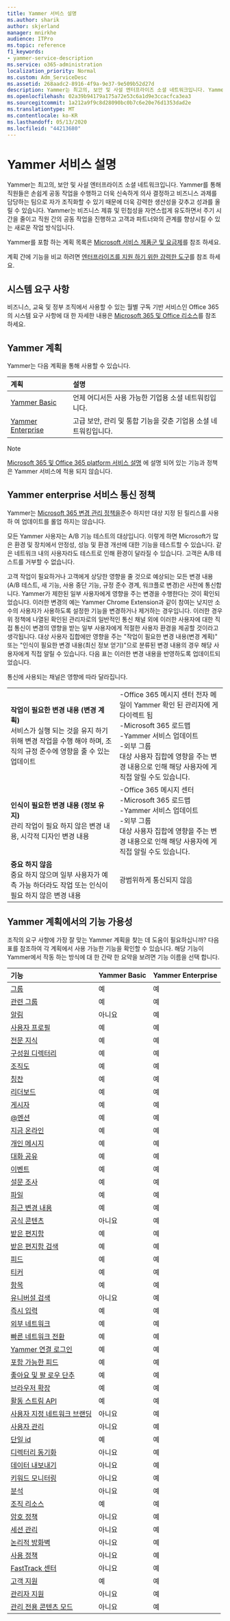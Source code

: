 ```yaml
---
title: Yammer 서비스 설명
ms.author: sharik
author: skjerland
manager: mnirkhe
audience: ITPro
ms.topic: reference
f1_keywords:
- yammer-service-description
ms.service: o365-administration
localization_priority: Normal
ms.custom: Adm_ServiceDesc
ms.assetid: 268aadc2-8916-4f9a-9e37-9e509b52d27d
description: Yammer는 최고의, 보안 및 사설 엔터프라이즈 소셜 네트워크입니다. Yammer를 통해 직원들은 손쉽게 공동 작업을 수행하고 더욱 신속하게 의사 결정하고 비즈니스 과제를 담당하는 팀으로 자가 조직화할 수 있기 때문에 더욱 강력한 생산성을 갖추고 성과를 올릴 수 있습니다. Yammer는 비즈니스 제휴 및 민첩성을 자연스럽게 유도하면서 주기 시간을 줄이고 직원 간의 공동 작업을 진행하고 고객과 파트너와의 관계를 향상시킬 수 있는 새로운 작업 방식입니다.
ms.openlocfilehash: 02a39b94179a175a72e53c6a1d9e3ccacfca3ea3
ms.sourcegitcommit: 1a212a9f9c8d28090bc0b7c6e20e76d1353dad2e
ms.translationtype: MT
ms.contentlocale: ko-KR
ms.lasthandoff: 05/13/2020
ms.locfileid: "44213680"
---
```

# <a name="yammer-service-description"></a>Yammer 서비스 설명

Yammer는 최고의, 보안 및 사설 엔터프라이즈 소셜 네트워크입니다. Yammer를 통해 직원들은 손쉽게 공동 작업을 수행하고 더욱 신속하게 의사 결정하고 비즈니스 과제를 담당하는 팀으로 자가 조직화할 수 있기 때문에 더욱 강력한 생산성을 갖추고 성과를 올릴 수 있습니다. Yammer는 비즈니스 제휴 및 민첩성을 자연스럽게 유도하면서 주기 시간을 줄이고 직원 간의 공동 작업을 진행하고 고객과 파트너와의 관계를 향상시킬 수 있는 새로운 작업 방식입니다.
  
Yammer를 포함 하는 계획 목록은 [Microsoft 서비스 제품군 및 요금제](../office-365-platform-service-description/office-365-plan-options.md#office-365-service-families-and-plans)를 참조 하세요.
  
계획 간에 기능을 비교 하려면 [엔터프라이즈를 지원 하기 위한 강력한 도구](https://go.microsoft.com/fwlink/?LinkID=799177&amp;clcid=0x409)를 참조 하세요.
  
## <a name="system-requirements"></a>시스템 요구 사항

비즈니스, 교육 및 정부 조직에서 사용할 수 있는 월별 구독 기반 서비스인 Office 365의 시스템 요구 사항에 대 한 자세한 내용은 [Microsoft 365 및 Office 리소스](https://products.office.com/office-system-requirements/#Office365forBEG)를 참조 하세요.
  
## <a name="yammer-plans"></a>Yammer 계획

Yammer는 다음 계획을 통해 사용할 수 있습니다.
  
|**계획**|**설명**|
|:-----|:-----|
|[Yammer Basic](https://go.microsoft.com/fwlink/?LinkId=691112) <br/> |언제 어디서든 사용 가능한 기업용 소셜 네트워킹입니다.  <br/> |
|[Yammer Enterprise](https://www.microsoft.com/microsoft-365/yammer/yammer-overview) <br/> |고급 보안, 관리 및 통합 기능을 갖춘 기업용 소셜 네트워킹입니다.  <br/> |
   
> [!NOTE]
> [Microsoft 365 및 Office 365 platform 서비스 설명](../office-365-platform-service-description/office-365-platform-service-description.md) 에 설명 되어 있는 기능과 정책은 Yammer 서비스에 적용 되지 않습니다. 
  
## <a name="yammer-enterprise-service-communications-policy"></a>Yammer enterprise 서비스 통신 정책
<a name="YammerCommsPolicy"> </a>

Yammer는 [Microsoft 365 변경 관리 정책을](https://www.microsoft.com/en-us/microsoft-365/blog/2015/05/05/manage-change-and-stay-informed-in-office-365/)준수 하지만 대상 지정 된 릴리스를 사용 하 여 업데이트를 롤업 하지는 않습니다. 
  
모든 Yammer 사용자는 A/B 기능 테스트의 대상입니다. 이렇게 하면 Microsoft가 많은 환경 및 장치에서 안정성, 성능 및 환경 개선에 대한 기능을 테스트할 수 있습니다. 같은 네트워크 내의 사용자라도 테스트로 인해 환경이 달라질 수 있습니다. 고객은 A/B 테스트를 거부할 수 없습니다.
  
고객 작업이 필요하거나 고객에게 상당한 영향을 줄 것으로 예상되는 모든 변경 내용(A/B 테스트, 새 기능, 사용 중단 기능, 규정 준수 경계, 워크플로 변경)은 사전에 통신합니다. Yammer가 제한된 일부 사용자에게 영향을 주는 변경을 수행한다는 것이 확인되었습니다. 이러한 변경의 예는 Yammer Chrome Extension과 같이 참여는 낮지만 소수의 사용자가 사용하도록 설정한 기능을 변경하거나 제거하는 경우입니다. 이러한 경우 위 정책에 나열된 확인된 관리자로의 일반적인 통신 채널 외에 이러한 사용자에 대한 직접 통신이 변경의 영향을 받는 일부 사용자에게 적절한 사용자 환경을 제공할 것이라고 생각됩니다. 대상 사용자 집합에만 영향을 주는 "작업이 필요한 변경 내용(변경 계획)" 또는 "인식이 필요한 변경 내용(최신 정보 얻기)"으로 분류된 변경 내용의 경우 해당 사용자에게 직접 알릴 수 있습니다. 다음 표는 이러한 변경 내용을 반영하도록 업데이트되었습니다. 
  
통신에 사용되는 채널은 영향에 따라 달라집니다.
  
|||
|:-----|:-----|
|**작업이 필요한 변경 내용 (변경 계획)** <br/>서비스가 실행 되는 것을 유지 하기 위해 변경 작업을 수행 해야 하며, 조직의 규정 준수에 영향을 줄 수 있는 업데이트  <br/> |-Office 365 메시지 센터 전자 메일이 Yammer 확인 된 관리자에 게 다이렉트 됨 <br/>-Microsoft 365 로드맵<br/>-Yammer 서비스 업데이트<br/>-외부 그룹<br/>대상 사용자 집합에 영향을 주는 변경 내용으로 인해 해당 사용자에 게 직접 알릴 수도 있습니다. |
|**인식이 필요한 변경 내용 (정보 유지)**<br/>관리 작업이 필요 하지 않은 변경 내용, 시각적 디자인 변경 내용  <br/> |-Office 365 메시지 센터<br/>-Microsoft 365 로드맵<br/>-Yammer 서비스 업데이트<br/>-외부 그룹<br/>대상 사용자 집합에 영향을 주는 변경 내용으로 인해 해당 사용자에 게 직접 알릴 수도 있습니다. |
|**중요 하지 않음** <br/>중요 하지 않으며 일부 사용자가 예측 가능 하더라도 작업 또는 인식이 필요 하지 않은 변경 내용  <br/> |광범위하게 통신되지 않음 |
   
## <a name="feature-availability-across-yammer-plans"></a>Yammer 계획에서의 기능 가용성

조직의 요구 사항에 가장 잘 맞는 Yammer 계획을 찾는 데 도움이 필요하십니까? 다음 표를 참조하여 각 계획에서 사용 가능한 기능을 확인할 수 있습니다. 해당 기능이 Yammer에서 작동 하는 방식에 대 한 간략 한 요약을 보려면 기능 이름을 선택 합니다.
  
|**기능**|**Yammer Basic**|**Yammer Enterprise**|
|:-----|:-----|:-----|
|[그룹](group-features-in-yammer.md#groups) <br/> | 예  <br/> |예  <br/> |
|[관련 그룹](group-features-in-yammer.md#related-groups) <br/> |예  <br/> |예  <br/> |
|[알림](group-features-in-yammer.md#announcements) <br/> |아니요  <br/> |예  <br/> |
|[사용자 프로필](profile-features-in-yammer.md#user-profiles) <br/> |예  <br/> |예  <br/> |
|[전문 지식](profile-features-in-yammer.md#expertise) <br/> |예  <br/> |예  <br/> |
|[구성원 디렉터리](profile-features-in-yammer.md#member-directory) <br/> |예  <br/> |예  <br/> |
|[조직도](profile-features-in-yammer.md#org-chart) <br/> |예  <br/> |예  <br/> |
|[칭찬](profile-features-in-yammer.md#praise) <br/> |예  <br/> |예  <br/> |
|[리더보드](profile-features-in-yammer.md#leaderboards) <br/> |예  <br/> |예  <br/> |
|[게시자](message-and-conversation-features-in-yammer.md#publisher) <br/> |예  <br/> |예  <br/> |
|[@멘션](message-and-conversation-features-in-yammer.md#section) <br/> |예  <br/> |예  <br/> |
|[지금 온라인](message-and-conversation-features-in-yammer.md#online-now) <br/> |예  <br/> |예  <br/> |
|[개인 메시지](message-and-conversation-features-in-yammer.md#private-messages) <br/> |예  <br/> |예  <br/> |
|[대화 공유](message-and-conversation-features-in-yammer.md#share-conversations) <br/> |예  <br/> |예  <br/> |
|[이벤트](message-and-conversation-features-in-yammer.md#events) <br/> |예  <br/> |예  <br/> |
|[설문 조사](message-and-conversation-features-in-yammer.md#polls) <br/> |예  <br/> |예  <br/> |
|[파일](document-collaboration-features-in-yammer.md#files) <br/> |예  <br/> |예  <br/> |
|[최근 변경 내용](document-collaboration-features-in-yammer.md#recent-changes) <br/> |예  <br/> |예  <br/> |
|[공식 콘텐츠](document-collaboration-features-in-yammer.md#official-content) <br/> |아니요  <br/> |예  <br/> |
|[받은 편지함](inbox-features-in-yammer.md#inbox) <br/> |예  <br/> |예  <br/> |
|[받은 편지함 검색](inbox-features-in-yammer.md#inbox-search) <br/> |예  <br/> |예  <br/> |
|[피드](discovery-features-in-yammer.md#feeds) <br/> |예  <br/> |예  <br/> |
|[티커](discovery-features-in-yammer.md#ticker) <br/> |예  <br/> |예  <br/> |
|[항목](discovery-features-in-yammer.md#topics) <br/> |예  <br/> |예  <br/> |
|[유니버설 검색](discovery-features-in-yammer.md#universal-search) <br/> |아니요  <br/> |예  <br/> |
|[즉시 입력](discovery-features-in-yammer.md#instant-type-ahead) <br/> |예  <br/> |예  <br/> |
|[외부 네트워크](external-network-features-in-yammer.md#external-networks) <br/> |예  <br/> |예  <br/> |
|[빠른 네트워크 전환](external-network-features-in-yammer.md#fast-network-switching) <br/> |예  <br/> |예  <br/> |
|[Yammer 연결 로그인](yammer-platform-features.md#yammer-connect-login) <br/> |예  <br/> |예  <br/> |
|[포함 가능한 피드](yammer-platform-features.md#embeddable-feeds) <br/> |예  <br/> |예  <br/> |
|[좋아요 및 팔 로우 단추](yammer-platform-features.md#like-and-follow-buttons) <br/> |예  <br/> |예  <br/> |
|[브라우저 확장](yammer-platform-features.md#browser-extension) <br/> |예  <br/> |예  <br/> |
|[활동 스트림 API](yammer-platform-features.md#activity-stream-api) <br/> |예  <br/> |예  <br/> |
|[사용자 지정 네트워크 브랜딩](administration-and-security-features-in-yammer.md#custom-network-branding) <br/> |아니요  <br/> |예  <br/> |
|[사용자 관리](administration-and-security-features-in-yammer.md#user-management) <br/> |아니요  <br/> |예  <br/> |
|[단일 id](administration-and-security-features-in-yammer.md#single-identity) <br/> |예  <br/> |예  <br/> |
|[디렉터리 동기화](administration-and-security-features-in-yammer.md#directory-synchronization) <br/> |아니요  <br/> |예  <br/> |
|[데이터 내보내기](administration-and-security-features-in-yammer.md#data-export) <br/> |아니요  <br/> |예  <br/> |
|[키워드 모니터링](administration-and-security-features-in-yammer.md#keyword-monitoring) <br/> |아니요  <br/> |예  <br/> |
|[분석](administration-and-security-features-in-yammer.md#analytics) <br/> |아니요  <br/> |예  <br/> |
|[조직 리소스](administration-and-security-features-in-yammer.md#organization-resources) <br/> |예  <br/> |예  <br/> |
|[암호 정책](administration-and-security-features-in-yammer.md#password-policies) <br/> |아니요  <br/> |예  <br/> |
|[세션 관리](administration-and-security-features-in-yammer.md#session-management) <br/> |아니요  <br/> |예  <br/> |
|[논리적 방화벽](administration-and-security-features-in-yammer.md#logical-firewall) <br/> |아니요  <br/> |예  <br/> |
|[사용 정책](administration-and-security-features-in-yammer.md#usage-policy) <br/> |아니요  <br/> |예  <br/> |
|[FastTrack 센터](https://go.microsoft.com/fwlink/?LinkID=518597&amp;clcid=0x409) <br/> |아니요  <br/> |예  <br/> |
|[고객 지원](support-features-in-yammer.md#customer-support) <br/> |예  <br/> |예  <br/> |
|[관리자 지원](support-features-in-yammer.md#administrator-support) <br/> |아니요  <br/> |예  <br/> |
|[관리 전용 콘텐츠 모드](administration-and-security-features-in-yammer.md#admin-private-content-mode) <br/> |아니요  <br/> |예  <br/> |
